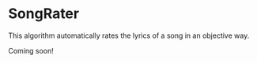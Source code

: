 # SongRater
This algorithm automatically rates the lyrics of a song in an objective way.


Coming soon!
